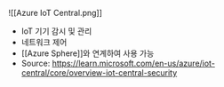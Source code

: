 
![[Azure IoT Central.png]]

- IoT 기기 감시 및 관리
- 네트워크 제어
- [[Azure Sphere]]와 연계하여 사용 가능
- Source: https://learn.microsoft.com/en-us/azure/iot-central/core/overview-iot-central-security 
